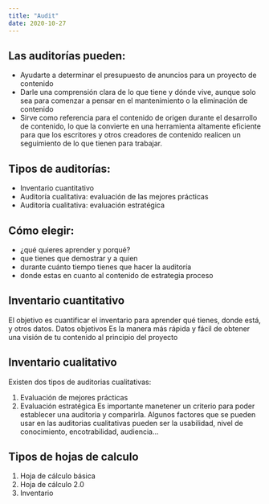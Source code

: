 ```yaml
---
title: "Audit"
date: 2020-10-27
---
```


## Las auditorías pueden:
* Ayudarte a determinar el presupuesto de anuncios para un proyecto de contenido
* Darle una comprensión clara de lo que tiene y dónde vive, aunque solo sea para comenzar a pensar en el mantenimiento o la eliminación de contenido
* Sirve como referencia para el contenido de origen durante el desarrollo de contenido, lo que la convierte en una herramienta altamente eficiente para que los escritores y otros creadores de contenido realicen un seguimiento de lo que tienen para trabajar.
## Tipos de auditorías:
* Inventario cuantitativo
* Auditoría cualitativa: evaluación de las mejores prácticas
* Auditoría cualitativa: evaluación estratégica
## Cómo elegir:
* ¿qué quieres aprender y porqué?
* que tienes que demostrar y a quien
* durante cuánto tiempo tienes que hacer la auditoría
* donde estas en cuanto al contenido de estrategia proceso
## Inventario cuantitativo
El objetivo es cuantificar el inventario para aprender qué tienes, donde está, y otros datos. Datos objetivos
Es la manera más rápida y fácil de obtener una visión de tu contenido al principio del proyecto
## Inventario cualitativo
Existen dos tipos de auditorias cualitativas:
1. Evaluación de mejores prácticas
2. Evaluación estratégica
Es importante manetener un criterio para poder establecer una auditoria y comparirla. 
Algunos factores que se pueden usar en las auditorias cualitativas pueden ser la usabilidad, nivel de conocimiento, encotrabilidad, audiencia...
## Tipos de hojas de calculo
1. Hoja de cálculo básica
2. Hoja de cálculo 2.0
3. Inventario
